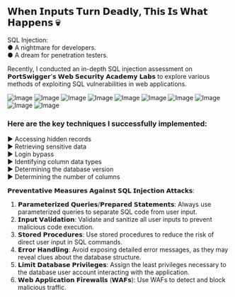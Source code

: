 ## 𝗪𝗵𝗲𝗻 𝗜𝗻𝗽𝘂𝘁𝘀 𝗧𝘂𝗿𝗻 𝗗𝗲𝗮𝗱𝗹𝘆, 𝗧𝗵𝗶𝘀 𝗜𝘀 𝗪𝗵𝗮𝘁 𝗛𝗮𝗽𝗽𝗲𝗻𝘀 💀

SQL Injection:  
● A nightmare for developers.  
● A dream for penetration testers.  

Recently, I conducted an in-depth SQL injection assessment on  
𝗣𝗼𝗿𝘁𝗦𝘄𝗶𝗴𝗴𝗲𝗿'𝘀 𝗪𝗲𝗯 𝗦𝗲𝗰𝘂𝗿𝗶𝘁𝘆 𝗔𝗰𝗮𝗱𝗲𝗺𝘆 𝗟𝗮𝗯𝘀 to explore various methods of exploiting SQL vulnerabilities in web applications.


![Image](https://github.com/user-attachments/assets/ebfeed90-5691-4ae1-91d4-167c96fa9de8)
![Image](https://github.com/user-attachments/assets/cea0556e-181f-4fcb-a31c-fe0a52d549ce)
![Image](https://github.com/user-attachments/assets/105a66dc-5ef4-4d3c-a30e-9552c53f32bc)
![Image](https://github.com/user-attachments/assets/8643b36b-22b9-4d30-bf5e-d8d474e8bfc8)
![Image](https://github.com/user-attachments/assets/d656a6d9-aa72-436f-9abc-b4bb1375d462)
![Image](https://github.com/user-attachments/assets/0c7d3213-c3fd-496e-9847-0d6af6c96594)
![Image](https://github.com/user-attachments/assets/ace2831d-b97e-40a9-82b4-9b057525730f)
![Image](https://github.com/user-attachments/assets/70edf4b3-4d51-49c7-a250-2753c25c95b1)
![Image](https://github.com/user-attachments/assets/8cf83e65-d6b6-49d8-8716-2566081a7add)
![Image](https://github.com/user-attachments/assets/a59a8b1d-b94c-4349-a5aa-f27fa3deabf6)

### Here are the key techniques I successfully implemented:

► Accessing hidden records  
► Retrieving sensitive data  
► Login bypass  
► Identifying column data types  
► Determining the database version  
► Determining the number of columns  

𝗣𝗿𝗲𝘃𝗲𝗻𝘁𝗮𝘁𝗶𝘃𝗲 𝗠𝗲𝗮𝘀𝘂𝗿𝗲𝘀 𝗔𝗴𝗮𝗶𝗻𝘀𝘁 𝗦𝗤𝗟 𝗜𝗻𝗷𝗲𝗰𝘁𝗶𝗼𝗻 𝗔𝘁𝘁𝗮𝗰𝗸𝘀:

1. 𝗣𝗮𝗿𝗮𝗺𝗲𝘁𝗲𝗿𝗶𝘇𝗲𝗱 𝗤𝘂𝗲𝗿𝗶𝗲𝘀/𝗣𝗿𝗲𝗽𝗮𝗿𝗲𝗱 𝗦𝘁𝗮𝘁𝗲𝗺𝗲𝗻𝘁𝘀: Always use parameterized queries to separate SQL code from user input.
2. 𝗜𝗻𝗽𝘂𝘁 𝗩𝗮𝗹𝗶𝗱𝗮𝘁𝗶𝗼𝗻: Validate and sanitize all user inputs to prevent malicious code execution.
3. 𝗦𝘁𝗼𝗿𝗲𝗱 𝗣𝗿𝗼𝗰𝗲𝗱𝘂𝗿𝗲𝘀: Use stored procedures to reduce the risk of direct user input in SQL commands.
4. 𝗘𝗿𝗿𝗼𝗿 𝗛𝗮𝗻𝗱𝗹𝗶𝗻𝗴: Avoid exposing detailed error messages, as they may reveal clues about the database structure.
5. 𝗟𝗶𝗺𝗶𝘁 𝗗𝗮𝘁𝗮𝗯𝗮𝘀𝗲 𝗣𝗿𝗶𝘃𝗶𝗹𝗲𝗴𝗲𝘀: Assign the least privileges necessary to the database user account interacting with the application.
6. 𝗪𝗲𝗯 𝗔𝗽𝗽𝗹𝗶𝗰𝗮𝘁𝗶𝗼𝗻 𝗙𝗶𝗿𝗲𝘄𝗮𝗹𝗹𝘀 (𝗪𝗔𝗙𝘀): Use WAFs to detect and block malicious traffic.

